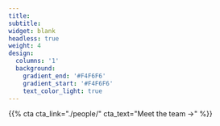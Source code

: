 ```yaml
---
title:
subtitle:
widget: blank
headless: true
weight: 4
design:
  columns: '1'
  background:
    gradient_end: '#F4F6F6'
    gradient_start: '#F4F6F6'
    text_color_light: true
---
```


{{% cta cta_link="./people/" cta_text="Meet the team →" %}}
